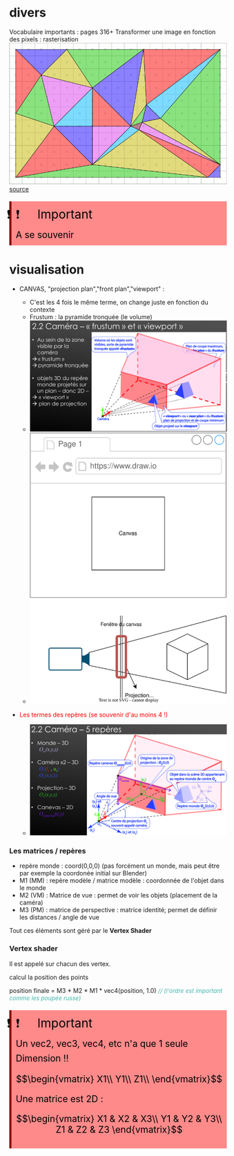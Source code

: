 # divers
Vocabulaire importants : pages 316+
Transformer une image en fonction des pixels : rasterisation ![](Top-left_triangle_rasterization_rule.gif) [source](https://en.wikipedia.org/wiki/Rasterisation)

<!-- #region IMPORTANT BLOCK --> 
<div style="margin: 20px auto; padding: 10px; background-color: #ff8a8a; border-left: 5px solid #8a0000;color: black; font-size: 2em">
<span style="letter-spacing: -30px; margin-right:50px">❗❗</span>Important<br>
<span style="font-size: 0.75em">
A se souvenir
</span></div>

# visualisation
<!-- #endregion IMPORTANT BLOCK -->

- CANVAS, "projection plan","front plan","viewport" :
  - C'est les 4 fois le même terme, on change juste en fonction du contexte 
  - Frustum : la pyramide tronquée (le volume)
  - ![](Screen/2022-09-30-17-46-25.png)
  - ![](Export/Canvas%20termes.drawio.svg)

- <span style="color: red">Les termes des repères (se souvenir d'au moins 4 !)</span>
  - ![](Screen/2022-09-30-17-47-38.png)


### Les matrices / repères
- repère monde : coord(0,0,0) (pas forcément un monde, mais peut être par exemple la coordonée initial sur Blender)
- M1 (MM) : repère modèle / matrice modèle : coordonnée de l'objet dans le monde
- M2 (VM) : Matrice de vue : permet de voir les objets (placement de la caméra)
- M3 (PM) : matrice de perspective : matrice identité; permet de définir les distances / angle de vue



Tout ces éléments sont géré par le **Vertex Shader**

### Vertex shader

Il est appelé sur chacun des vertex.

calcul la position des points

position finale = M3 * M2 * M1 * vec4(position, 1.0)
<span style="color: #46b7ae; font-style: italic; font-size: 0.85rem">// (l'ordre est important comme les poupée russe)</span>

<!-- #region IMPORTANT BLOCK --> 
<div style="margin: 20px auto; padding: 10px; background-color: #ff8a8a; border-left: 5px solid #8a0000;color: black; font-size: 2em">
<span style="letter-spacing: -30px; margin-right:50px">❗❗</span>Important<br>
<span style="font-size: 0.75em">
Un vec2, vec3, vec4, etc n'a que 1 seule Dimension !!

$$\begin{vmatrix}
X1\\
Y1\\
Z1\\
\end{vmatrix}$$

Une matrice est 2D :

$$\begin{vmatrix}
X1 & X2 & X3\\
Y1 & Y2 & Y3\\
Z1 & Z2 & Z3
\end{vmatrix}$$
</span></div>

<!-- #endregion IMPORTANT BLOCK -->

